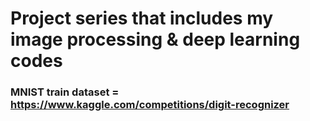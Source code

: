 # Project series that includes my image processing & deep learning codes

### MNIST train dataset = https://www.kaggle.com/competitions/digit-recognizer
